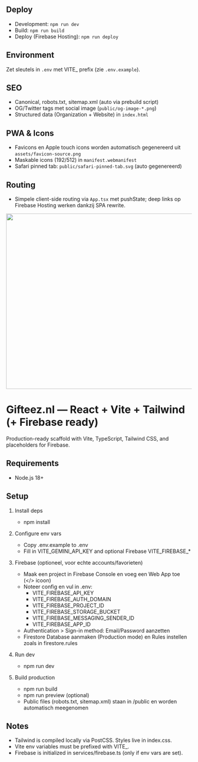 ## Deploy
- Development: `npm run dev`
- Build: `npm run build`
- Deploy (Firebase Hosting): `npm run deploy`

## Environment
Zet sleutels in `.env` met VITE_ prefix (zie `.env.example`).

## SEO
- Canonical, robots.txt, sitemap.xml (auto via prebuild script)
- OG/Twitter tags met social image (`public/og-image-*.png`)
- Structured data (Organization + Website) in `index.html`

## PWA & Icons
- Favicons en Apple touch icons worden automatisch gegenereerd uit `assets/favicon-source.png`
- Maskable icons (192/512) in `manifest.webmanifest`
- Safari pinned tab: `public/safari-pinned-tab.svg` (auto gegenereerd)

## Routing
- Simpele client-side routing via `App.tsx` met pushState; deep links op Firebase Hosting werken dankzij SPA rewrite.
<div align="center">
<img width="1200" height="475" alt="GHBanner" src="https://github.com/user-attachments/assets/0aa67016-6eaf-458a-adb2-6e31a0763ed6" />
</div>

# Gifteez.nl — React + Vite + Tailwind (+ Firebase ready)

Production-ready scaffold with Vite, TypeScript, Tailwind CSS, and placeholders for Firebase.

## Requirements
- Node.js 18+

## Setup
1) Install deps
   - npm install

2) Configure env vars
   - Copy .env.example to .env
   - Fill in VITE_GEMINI_API_KEY and optional Firebase VITE_FIREBASE_*

3) Firebase (optioneel, voor echte accounts/favorieten)
    - Maak een project in Firebase Console en voeg een Web App toe (</> icoon)
    - Noteer config en vul in .env:
       - VITE_FIREBASE_API_KEY
       - VITE_FIREBASE_AUTH_DOMAIN
       - VITE_FIREBASE_PROJECT_ID
       - VITE_FIREBASE_STORAGE_BUCKET
       - VITE_FIREBASE_MESSAGING_SENDER_ID
       - VITE_FIREBASE_APP_ID
    - Authentication > Sign-in method: Email/Password aanzetten
    - Firestore Database aanmaken (Production mode) en Rules instellen zoals in firestore.rules

3) Run dev
   - npm run dev

4) Build production
   - npm run build
   - npm run preview (optional)
   - Public files (robots.txt, sitemap.xml) staan in /public en worden automatisch meegenomen

## Notes
- Tailwind is compiled locally via PostCSS. Styles live in index.css.
- Vite env variables must be prefixed with VITE_.
- Firebase is initialized in services/firebase.ts (only if env vars are set).
